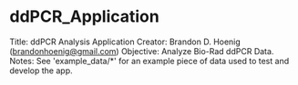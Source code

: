 # ddPCR_Application


Title: ddPCR Analysis Application
Creator: Brandon D. Hoenig (brandonhoenig@gmail.com)
Objective: Analyze Bio-Rad ddPCR Data. 
Notes: See 'example_data/*' for an example piece of data used to test and develop the app. 

